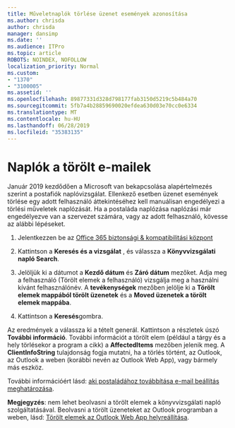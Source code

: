 ```yaml
---
title: Műveletnaplók törlése üzenet események azonosítása
ms.author: chrisda
author: chrisda
manager: dansimp
ms.date: ''
ms.audience: ITPro
ms.topic: article
ROBOTS: NOINDEX, NOFOLLOW
localization_priority: Normal
ms.custom:
- "1370"
- "3100005"
ms.assetid: ''
ms.openlocfilehash: 89877331d328d798177fab3150d5219c5b484a70
ms.sourcegitcommit: 5fb7a4b28859690020efdea630d03e70cc0e6334
ms.translationtype: MT
ms.contentlocale: hu-HU
ms.lasthandoff: 06/28/2019
ms.locfileid: "35383135"
---
```

# <a name="audit-logs-for-deleted-email-messages"></a>Naplók a törölt e-mailek

Január 2019 kezdődően a Microsoft van bekapcsolása alapértelmezés szerint a postafiók naplóvizsgálat. Ellenkező esetben üzenet események törlése egy adott felhasználó áttekintéséhez kell manuálisan engedélyezi a törlési műveletek naplózását. Ha a postaláda naplózása naplózási már engedélyezve van a szervezet számára, vagy az adott felhasználó, kövesse az alábbi lépéseket.

1. Jelentkezzen be az [Office 365 biztonsági & kompatibilitási központ](https://protection.office.com/)

2. Kattintson a **Keresés és a vizsgálat** , és válassza a **Könyvvizsgálati napló Search**.

3. Jelöljük ki a dátumot a **Kezdő dátum** és **Záró dátum** mezőket. Adja meg a felhasználó (Törölt elemek a felhasználó) vizsgálja meg a használni kívánt felhasználónév. A **tevékenységek** mezőben jelölje ki a **Törölt elemek mappából törölt üzenetek** és a **Moved üzenetek a törölt elemek mappába**.

4. Kattintson a **Keresés**gombra.

Az eredmények a válassza ki a tételt generál. Kattintson a részletek úszó **További információ**. További információt a törölt elem (például a tárgy és a hely törlésekor a program a cikk) a **AffectedItems** mezőben jelenik meg. A **ClientInfoString** tulajdonság fogja mutatni, ha a törlés történt, az Outlook, az Outlook a weben (korábbi nevén az Outlook Web App), vagy bármely más eszköz.

További információért lásd: [aki postaládához továbbítása e-mail beállítás meghatározása](https://docs.microsoft.com/office365/securitycompliance/auditing-troubleshooting-scenarios#determining-if-a-user-deleted-email-items).

**Megjegyzés**: nem lehet beolvasni a törölt elemek a könyvvizsgálati napló szolgáltatásával. Beolvasni a törölt üzeneteket az Outlook programban a weben, lásd: [Törölt elemek az Outlook Web App helyreállítása](https://support.office.com/article/C3D8FC15-EEEF-4F1C-81DF-E27964B7EDD4).
